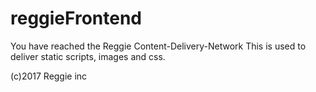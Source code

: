 # reggieFrontend
You have reached the Reggie Content-Delivery-Network
This is used to deliver static scripts, images and css.

(c)2017 Reggie inc
